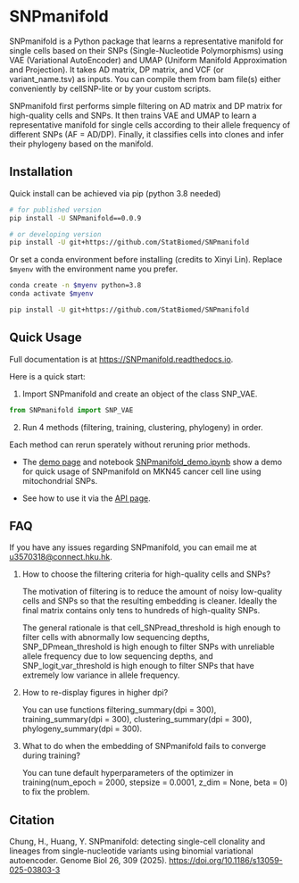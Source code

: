# SNPmanifold

SNPmanifold is a Python package that learns a representative manifold for single cells based on their SNPs (Single-Nucleotide Polymorphisms) using VAE (Variational AutoEncoder) and UMAP (Uniform Manifold Approximation and Projection). It takes AD matrix, DP matrix, and VCF (or variant_name.tsv) as inputs. You can compile them from bam file(s) either conveniently by cellSNP-lite or by your custom scripts.

SNPmanifold first performs simple filtering on AD matrix and DP matrix for high-quality cells and SNPs. It then trains VAE and UMAP to learn a representative manifold for single cells according to their allele frequency of different SNPs (AF = AD/DP). Finally, it classifies cells into clones and infer their phylogeny based on the manifold. 

## Installation

Quick install can be achieved via pip (python 3.8 needed)

```bash
# for published version
pip install -U SNPmanifold==0.0.9

# or developing version
pip install -U git+https://github.com/StatBiomed/SNPmanifold
```

Or set a conda environment before installing (credits to Xinyi Lin).
Replace `$myenv` with the environment name you prefer.

```bash
conda create -n $myenv python=3.8
conda activate $myenv

pip install -U git+https://github.com/StatBiomed/SNPmanifold
```

## Quick Usage

Full documentation is at https://SNPmanifold.readthedocs.io. 

Here is a quick start:

1. Import SNPmanifold and create an object of the class SNP_VAE.

```python
from SNPmanifold import SNP_VAE
```

2. Run 4 methods (filtering, training, clustering, phylogeny) in order.

  Each method can rerun sperately without reruning prior methods. 

* The [demo page](https://snpmanifold.readthedocs.io/en/latest/SNPmanifold_demo.html) 
  and notebook [SNPmanifold_demo.ipynb](./SNPmanifold_demo.ipynb) show 
  a demo for quick usage of SNPmanifold on MKN45 cancer cell line using 
  mitochondrial SNPs.

* See how to use it via the [API page](https://snpmanifold.readthedocs.io/en/latest/API.html#main-object).

## FAQ

If you have any issues regarding SNPmanifold, you can email me at u3570318@connect.hku.hk.

1. How to choose the filtering criteria for high-quality cells and SNPs?

   The motivation of filtering is to reduce the amount of noisy low-quality cells and SNPs so that the resulting embedding is cleaner. Ideally the final matrix contains only tens to hundreds of high-quality SNPs.

   The general rationale is that cell_SNPread_threshold is high enough to filter cells with abnormally low sequencing depths, SNP_DPmean_threshold is high enough to filter SNPs with unreliable allele frequency due to low sequencing depths, and SNP_logit_var_threshold is high enough to filter SNPs that have extremely low variance in allele frequency. 

3. How to re-display figures in higher dpi?

   You can use functions filtering_summary(dpi = 300), training_summary(dpi = 300), clustering_summary(dpi = 300), phylogeny_summary(dpi = 300).

4. What to do when the embedding of SNPmanifold fails to converge during training?

   You can tune default hyperparameters of the optimizer in training(num_epoch = 2000, stepsize = 0.0001, z_dim = None, beta = 0) to fix the problem.

## Citation
Chung, H., Huang, Y. SNPmanifold: detecting single-cell clonality and lineages from single-nucleotide variants using binomial variational autoencoder. Genome Biol 26, 309 (2025). https://doi.org/10.1186/s13059-025-03803-3
